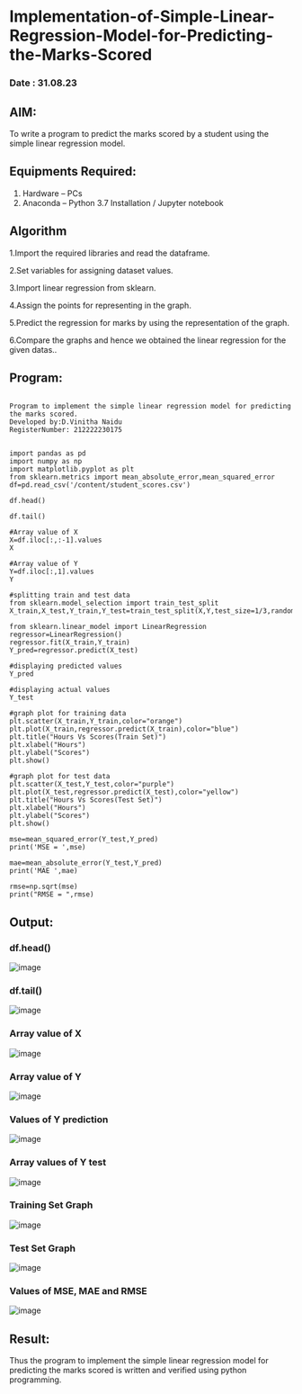 # Implementation-of-Simple-Linear-Regression-Model-for-Predicting-the-Marks-Scored
### Date : 31.08.23
## AIM:
To write a program to predict the marks scored by a student using the simple linear regression model.

## Equipments Required:
1. Hardware – PCs
2. Anaconda – Python 3.7 Installation / Jupyter notebook

## Algorithm
1.Import the required libraries and read the dataframe.

2.Set variables for assigning dataset values.

3.Import linear regression from sklearn.

4.Assign the points for representing in the graph.

5.Predict the regression for marks by using the representation of the graph.

6.Compare the graphs and hence we obtained the linear regression for the given datas.. 


## Program:
```

Program to implement the simple linear regression model for predicting the marks scored.
Developed by:D.Vinitha Naidu 
RegisterNumber: 212222230175 

```
```

import pandas as pd
import numpy as np
import matplotlib.pyplot as plt
from sklearn.metrics import mean_absolute_error,mean_squared_error
df=pd.read_csv('/content/student_scores.csv')

df.head()

df.tail()

#Array value of X
X=df.iloc[:,:-1].values
X

#Array value of Y
Y=df.iloc[:,1].values
Y

#splitting train and test data
from sklearn.model_selection import train_test_split
X_train,X_test,Y_train,Y_test=train_test_split(X,Y,test_size=1/3,random_state=0)

from sklearn.linear_model import LinearRegression
regressor=LinearRegression()
regressor.fit(X_train,Y_train)
Y_pred=regressor.predict(X_test)

#displaying predicted values
Y_pred

#displaying actual values
Y_test

#graph plot for training data
plt.scatter(X_train,Y_train,color="orange")
plt.plot(X_train,regressor.predict(X_train),color="blue")
plt.title("Hours Vs Scores(Train Set)")
plt.xlabel("Hours")
plt.ylabel("Scores")
plt.show()

#graph plot for test data
plt.scatter(X_test,Y_test,color="purple")
plt.plot(X_test,regressor.predict(X_test),color="yellow")
plt.title("Hours Vs Scores(Test Set)")
plt.xlabel("Hours")
plt.ylabel("Scores")
plt.show()

mse=mean_squared_error(Y_test,Y_pred)
print('MSE = ',mse)

mae=mean_absolute_error(Y_test,Y_pred)
print('MAE ',mae)

rmse=np.sqrt(mse)
print("RMSE = ",rmse)
```

## Output:
### df.head()
![image](https://github.com/VinithaNaidu/Implementation-of-Simple-Linear-Regression-Model-for-Predicting-the-Marks-Scored/assets/121166004/94192dcb-de29-4fea-80bc-88e858c95ad8)

### df.tail()
![image](https://github.com/VinithaNaidu/Implementation-of-Simple-Linear-Regression-Model-for-Predicting-the-Marks-Scored/assets/121166004/f180113a-fc92-4790-b389-da0052ed8ba2)

### Array value of X
![image](https://github.com/VinithaNaidu/Implementation-of-Simple-Linear-Regression-Model-for-Predicting-the-Marks-Scored/assets/121166004/9da0c436-47c3-4f0a-9e39-3afa02325d75)

### Array value of Y
![image](https://github.com/VinithaNaidu/Implementation-of-Simple-Linear-Regression-Model-for-Predicting-the-Marks-Scored/assets/121166004/6bf0425f-3dc2-4cd1-acdb-0387199fcd6d)

### Values of Y prediction
![image](https://github.com/VinithaNaidu/Implementation-of-Simple-Linear-Regression-Model-for-Predicting-the-Marks-Scored/assets/121166004/feb32dbf-f127-4176-8485-bf0f8fbdb6a6)

### Array values of Y test
![image](https://github.com/VinithaNaidu/Implementation-of-Simple-Linear-Regression-Model-for-Predicting-the-Marks-Scored/assets/121166004/f0654024-6ccc-4c53-a6ae-17e896f1a007)

### Training Set Graph
![image](https://github.com/VinithaNaidu/Implementation-of-Simple-Linear-Regression-Model-for-Predicting-the-Marks-Scored/assets/121166004/6eb8a1a5-2684-4cd5-a2f4-ab091b8337e7)

### Test Set Graph
![image](https://github.com/VinithaNaidu/Implementation-of-Simple-Linear-Regression-Model-for-Predicting-the-Marks-Scored/assets/121166004/9d506a26-6479-4e33-9d10-19fd4268d616)

### Values of MSE, MAE and RMSE
![image](https://github.com/VinithaNaidu/Implementation-of-Simple-Linear-Regression-Model-for-Predicting-the-Marks-Scored/assets/121166004/c115f593-01c2-480e-a34e-39b2d07250d9)

## Result:
Thus the program to implement the simple linear regression model for predicting the marks scored is written and verified using python programming.
